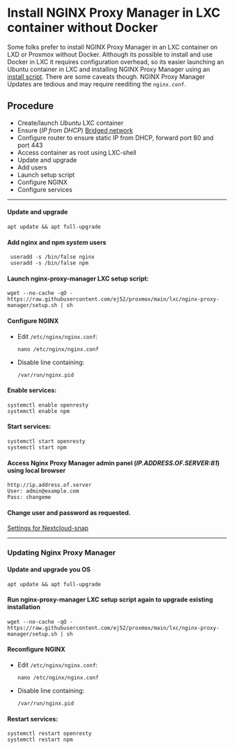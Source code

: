# Install NGINX Proxy Manager in LXC container without Docker

Some folks prefer to install NGINX Proxy Manager in an LXC container on LXD or Proxmox without Docker. Although its possible to install and use Docker in LXC it requires configuration overhead, so its easier launching an Ubuntu container in LXC and installing NGINX Proxy Manager using an [install script](https://github.com/ej52/proxmox-scripts/blob/main/lxc/nginx-proxy-manager/README.md). There are some caveats though. NGINX Proxy Manager Updates are tedious and may require reediting the `nginx.conf`.

## Procedure

* Create/launch *Ubuntu* LXC container
* Ensure  (*IP from DHCP*) [Bridged network](https://github.com/scubamuc/scubamuc.github.io/blob/scubamuc/wiki-md/LXD-LXC-bridged-network.md)
* Configure router to ensure static IP from DHCP, forward port 80 and port 443
* Access container as root using LXC-shell
* Update and upgrade 
* Add users 
* Launch setup script
* Configure NGINX
* Configure services
----

#### Update and upgrade
```
apt update && apt full-upgrade
```

#### Add **nginx** and **npm** *system* users

```
 useradd -s /bin/false nginx
 useradd -s /bin/false npm
```

#### Launch nginx-proxy-manager LXC setup script:

```
wget --no-cache -qO - https://raw.githubusercontent.com/ej52/proxmox/main/lxc/nginx-proxy-manager/setup.sh | sh
```

#### Configure NGINX

* Edit `/etc/nginx/nginx.conf`:
  ```
  nano /etc/nginx/nginx.conf
  ```

* Disable line containing:
  ```
  /var/run/nginx.pid
  ```

#### Enable services: 
```
systemctl enable openresty
systemctl enable npm
```  
#### Start services: 
  ```
systemctl start openresty
systemctl start npm
```
    
#### Access **Nginx Proxy Manager** admin panel (*IP.ADDRESS.OF.SERVER:**81***) using local browser

```
http://ip.address.of.server
User: admin@example.com 
Pass: changeme
```

#### Change user and password as requested.

[Settings for Nextcloud-snap](https://github.com/scubamuc/scubamuc.github.io/blob/scubamuc/wiki-md/NEXTCLOUD.snap--NGINX_Proxy_Settings.md)

----

### Updating Nginx Proxy Manager

 #### Update and upgrade you OS
```
apt update && apt full-upgrade
```

#### Run nginx-proxy-manager LXC setup script again to upgrade existing installation

```
wget --no-cache -qO - https://raw.githubusercontent.com/ej52/proxmox/main/lxc/nginx-proxy-manager/setup.sh | sh
```

#### Reconfigure NGINX 

* Edit `/etc/nginx/nginx.conf`:
  ```
  nano /etc/nginx/nginx.conf
  ```

* Disable line containing:
  ```
  /var/run/nginx.pid
  ```
  
#### Restart services: 
  ```
systemctl restart openresty
systemctl restart npm
```
